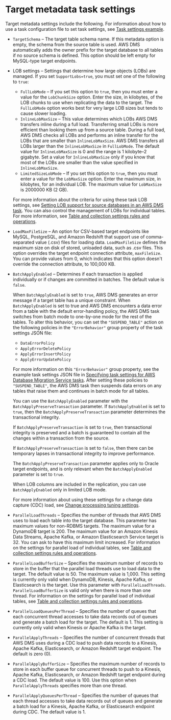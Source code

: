 # Target metadata task settings<a name="CHAP_Tasks.CustomizingTasks.TaskSettings.TargetMetadata"></a>

Target metadata settings include the following\. For information about how to use a task configuration file to set task settings, see [Task settings example](CHAP_Tasks.CustomizingTasks.TaskSettings.md#CHAP_Tasks.CustomizingTasks.TaskSettings.Example)\.
+ `TargetSchema` – The target table schema name\. If this metadata option is empty, the schema from the source table is used\. AWS DMS automatically adds the owner prefix for the target database to all tables if no source schema is defined\. This option should be left empty for MySQL\-type target endpoints\. 
+ LOB settings – Settings that determine how large objects \(LOBs\) are managed\. If you set `SupportLobs=true`, you must set one of the following to `true`: 
  + `FullLobMode` – If you set this option to `true`, then you must enter a value for the `LobChunkSize` option\. Enter the size, in kilobytes, of the LOB chunks to use when replicating the data to the target\. The `FullLobMode` option works best for very large LOB sizes but tends to cause slower loading\.
  + `InlineLobMaxSize` – This value determines which LOBs AWS DMS transfers inline during a full load\. Transferring small LOBs is more efficient than looking them up from a source table\. During a full load, AWS DMS checks all LOBs and performs an inline transfer for the LOBs that are smaller than `InlineLobMaxSize`\. AWS DMS transfers all LOBs larger than the `InlineLobMaxSize` in `FullLobMode`\. The default value for `InlineLobMaxSize` is 0 and the range is 1 kilobyte–2 gigabyte\. Set a value for `InlineLobMaxSize` only if you know that most of the LOBs are smaller than the value specified in `InlineLobMaxSize`\.
  + `LimitedSizeLobMode` – If you set this option to `true`, then you must enter a value for the `LobMaxSize` option\. Enter the maximum size, in kilobytes, for an individual LOB\. The maximum value for `LobMaxSize` is 2000000 KB \(2 GB\)\.

  For more information about the criteria for using these task LOB settings, see [Setting LOB support for source databases in an AWS DMS task](CHAP_Tasks.LOBSupport.md)\. You can also control the management of LOBs for individual tables\. For more information, see [Table and collection settings rules and operations](CHAP_Tasks.CustomizingTasks.TableMapping.SelectionTransformation.Tablesettings.md)\.
+ `LoadMaxFileSize` – An option for CSV\-based target endpoints like MySQL, PostgreSQL, and Amazon Redshift that support use of comma\-separated value \(\.csv\) files for loading data\. `LoadMaxFileSize` defines the maximum size on disk of stored, unloaded data, such as \.csv files\. This option overrides the target endpoint connection attribute, `maxFileSize`\. You can provide values from 0, which indicates that this option doesn't override the connection attribute, to 100,000 KB\.
+ `BatchApplyEnabled` – Determines if each transaction is applied individually or if changes are committed in batches\. The default value is `false`\.

  When `BatchApplyEnabled` is set to `true`, AWS DMS generates an error message if a target table has a unique constraint\. When `BatchApplyEnabled` is set to true and AWS DMS encounters a data error from a table with the default error\-handling policy, the AWS DMS task switches from batch mode to one\-by\-one mode for the rest of the tables\. To alter this behavior, you can set the `"SUSPEND_TABLE"` action on the following policies in the `"ErrorBehavior"` group property of the task settings JSON file:
  + `DataErrorPolicy`
  + `ApplyErrorDeletePolicy`
  + `ApplyErrorInsertPolicy`
  + `ApplyErrorUpdatePolicy`

  For more information on this `"ErrorBehavior"` group property, see the example task settings JSON file in [Specifying task settings for AWS Database Migration Service tasks](CHAP_Tasks.CustomizingTasks.TaskSettings.md)\. After setting these policies to `"SUSPEND_TABLE"`, the AWS DMS task then suspends data errors on any tables that raise them and continues in batch mode for all tables\.

  You can use the `BatchApplyEnabled` parameter with the `BatchApplyPreserveTransaction` parameter\. If `BatchApplyEnabled` is set to `true`, then the `BatchApplyPreserveTransaction` parameter determines the transactional integrity\. 

  If `BatchApplyPreserveTransaction` is set to `true`, then transactional integrity is preserved and a batch is guaranteed to contain all the changes within a transaction from the source\.

  If `BatchApplyPreserveTransaction` is set to `false`, then there can be temporary lapses in transactional integrity to improve performance\. 

  The `BatchApplyPreserveTransaction` parameter applies only to Oracle target endpoints, and is only relevant when the `BatchApplyEnabled` parameter is set to `true`\.

  When LOB columns are included in the replication, you can use `BatchApplyEnabled` only in limited LOB mode\.

  For more information about using these settings for a change data capture \(CDC\) load, see [Change processing tuning settings](CHAP_Tasks.CustomizingTasks.TaskSettings.ChangeProcessingTuning.md)\.
+ `ParallelLoadThreads` – Specifies the number of threads that AWS DMS uses to load each table into the target database\. This parameter has maximum values for non\-RDBMS targets\. The maximum value for a DynamoDB target is 200\. The maximum value for an Amazon Kinesis Data Streams, Apache Kafka, or Amazon Elasticsearch Service target is 32\. You can ask to have this maximum limit increased\. For information on the settings for parallel load of individual tables, see [Table and collection settings rules and operations](CHAP_Tasks.CustomizingTasks.TableMapping.SelectionTransformation.Tablesettings.md)\.
+ `ParallelLoadBufferSize` – Specifies the maximum number of records to store in the buffer that the parallel load threads use to load data to the target\. The default value is 50\. The maximum value is 1,000\. This setting is currently only valid when DynamoDB, Kinesis, Apache Kafka, or Elasticsearch is the target\. Use this parameter with `ParallelLoadThreads`\. `ParallelLoadBufferSize` is valid only when there is more than one thread\. For information on the settings for parallel load of individual tables, see [Table and collection settings rules and operations](CHAP_Tasks.CustomizingTasks.TableMapping.SelectionTransformation.Tablesettings.md)\.
+ `ParallelLoadQueuesPerThread` – Specifies the number of queues that each concurrent thread accesses to take data records out of queues and generate a batch load for the target\. The default is 1\. This setting is currently only valid when Kinesis or Apache Kafka is the target\.
+ `ParallelApplyThreads` – Specifies the number of concurrent threads that AWS DMS uses during a CDC load to push data records to a Kinesis, Apache Kafka, Elasticsearch, or Amazon Redshift target endpoint\. The default is zero \(0\)\.
+ `ParallelApplyBufferSize` – Specifies the maximum number of records to store in each buffer queue for concurrent threads to push to a Kinesis, Apache Kafka, Elasticsearch, or Amazon Redshift target endpoint during a CDC load\. The default value is 100\. Use this option when `ParallelApplyThreads` specifies more than one thread\. 
+ `ParallelApplyQueuesPerThread` – Specifies the number of queues that each thread accesses to take data records out of queues and generate a batch load for a Kinesis, Apache Kafka, or Elasticsearch endpoint during CDC\. The default value is 1\.